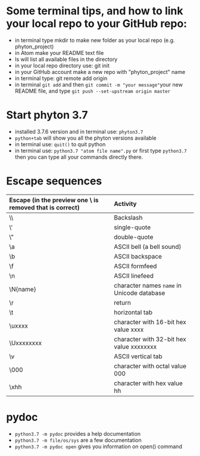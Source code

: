 

# Some terminal tips, and how to link your local repo to your GitHub repo:
- in terminal type mkdir to make new folder as your local repo (e.g. phyton_project)
- in Atom make your README text file
- ls will list all available files in the directory
- in your local repo directory use: git init
- in your GitHub account make a new repo with "phyton_project" name
- in terminal type: git remote add origin <the url of your new GitHub repo>
- in terminal `git add` and then `git commit -m "your message"`your new README file, and type `git push --set-upstream origin master`

# Start phyton 3.7
- installed 3.7.6 version and in terminal use: `phyton3.7`
- `python+tab` will show you all the phyton versions available
- in terminal use: `quit()` to quit python
- in terminal use: `python3.7 "atom file name".py` or first type `python3.7` then you can type all your commands directly there.

# Escape sequences
| Escape (in the preview one \ is removed that is correct) |Activity                                  |
|:---------------------------------------------------------|:-----------------------------------------|
|\\\                                                       |Backslash                                 |
|\\'                                                       |single-quote                              |
|\\"                                                       |double-quote                              |
|\\a                                                       |ASCII bell (a bell sound)                 |
|\\b                                                       |ASCII backspace                           |
|\\f                                                       |ASCII formfeed                            |
|\\n                                                       |ASCII linefeed                            |
|\\N{name}                                                 |character names `name` in Unicode database|
|\\r                                                       |return                                    |
|\\t                                                       |horizontal tab                            |
|\\uxxxx                                                   |character with 16-bit hex value xxxx      |
|\\Uxxxxxxxx                                               |character with 32-bit hex value xxxxxxxx  |
|\\v                                                       |ASCII vertical tab                        |
|\\000                                                     |character with octal value 000            |
|\\xhh                                                     |character with hex value hh               |

# pydoc
- `python3.7 -m pydoc` provides a help documentation
- `python3.7 -m file/os/sys` are a few documentation
- `python3.7 -m pydoc open` gives you information on open() command
